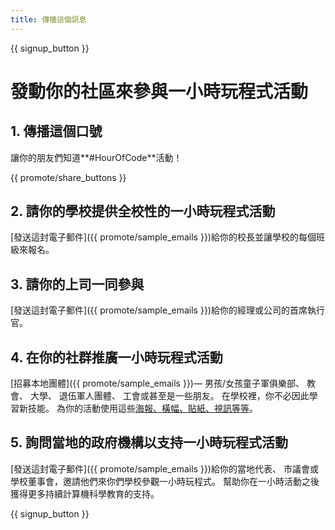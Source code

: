 ```yaml
---
title: 傳播這個訊息
---
```


{{ signup_button }}

# 發動你的社區來參與一小時玩程式活動

## 1. 傳播這個口號

讓你的朋友們知道**#HourOfCode**活動！

{{ promote/share_buttons }}

## 2. 請你的學校提供全校性的一小時玩程式活動

[發送這封電子郵件]({{ promote/sample_emails }})給你的校長並讓學校的每個班級來報名。

## 3. 請你的上司一同參與

[發送這封電子郵件]({{ promote/sample_emails }})給你的經理或公司的首席執行官。

## 4. 在你的社群推廣一小時玩程式活動

[招募本地團體]({{ promote/sample_emails }})— 男孩/女孩童子軍俱樂部、 教會、 大學、 退伍軍人團體、 工會或甚至是一些朋友。 在學校裡，你不必因此學習新技能。 為你的活動使用這些[海報、橫幅、貼紙、視訊等等](/promote/resources)。

## 5. 詢問當地的政府機構以支持一小時玩程式活動

[發送這封電子郵件]({{ promote/sample_emails }})給你的當地代表、 市議會或學校董事會，邀請他們來你們學校參觀一小時玩程式。 幫助你在一小時活動之後獲得更多持續計算機科學教育的支持。

{{ signup_button }}